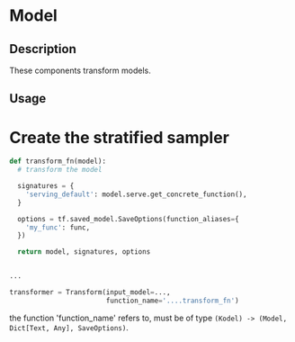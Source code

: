 # Model

## Description

These components transform models.

## Usage

# Create the stratified sampler

```python
def transform_fn(model):
  # transform the model 

  signatures = {
    'serving_default': model.serve.get_concrete_function(),
  }

  options = tf.saved_model.SaveOptions(function_aliases={
    'my_func': func,
  })

  return model, signatures, options


...

transformer = Transform(input_model=...,
                        function_name='....transform_fn')
```

the function 'function_name' refers to, must be of type `(Kodel) -> (Model, Dict[Text, Any], SaveOptions)`.
